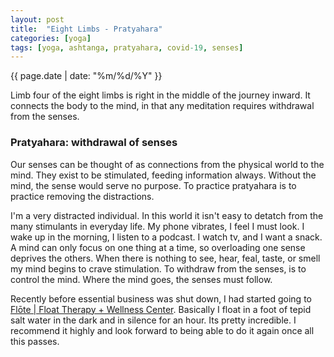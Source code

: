 ```yaml
---
layout: post
title:  "Eight Limbs - Pratyahara"
categories: [yoga]
tags: [yoga, ashtanga, pratyahara, covid-19, senses]
---
```

{{ page.date | date: "%m/%d/%Y" }}
 
Limb four of the eight limbs is right in the middle of the journey inward.  It connects the body to the mind, in that any meditation requires withdrawal from the senses.
 
### Pratyahara:  withdrawal of senses
 
Our senses can be thought of as connections from the physical world to the mind.  They exist to be stimulated, feeding information always.  Without the mind, the sense would serve no purpose.  To practice pratyahara is to practice removing the distractions.
 
I'm a very distracted individual.  In this world it isn't easy to detatch from the many stimulants in everyday life.  My phone vibrates, I feel I must look.  I wake up in the morning, I listen to a podcast.  I watch tv, and I want a snack.  A mind can only focus on one thing at a time, so overloading one sense deprives the others.  When there is nothing to see, hear, feal, taste, or smell my mind begins to crave stimulation.  To withdraw from the senses, is to control the mind.  Where the mind goes, the senses must follow.  
 
Recently before essential business was shut down, I had started going to [Flōte | Float Therapy + Wellness Center](https://www.seacoastflote.com/ "Flōte Float Therapy + Wellness Center").  Basically I float in a foot of tepid salt water in the dark and in silence for an hour.  Its pretty incredible.  I recommend it highly and look forward to being able to do it again once all this passes.  
